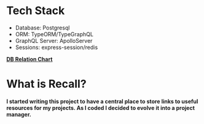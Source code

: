<h1>Tech Stack</h1>
<ul>
    <li>Database: Postgresql</li>
    <li>ORM: TypeORM/TypeGraphQL</li>
    <li>GraphQL Server: ApolloServer</li>
    <li>Sessions: express-session/redis</li>
</ul>

<b><a href="https://app.lucidchart.com/invitations/accept/f9c677b8-881e-44b4-82c8-02a3c979af1e">DB Relation Chart</a></b>

<h1>What is Recall?</h1>
<h4>I started writing this project to have a central place to store links to useful resources for my projects. As I coded I decided to evolve it into a project manager.</h4>